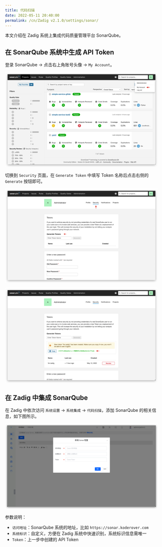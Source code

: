 ```yaml
---
title: 代码扫描
date: 2022-05-11 20:40:00
permalink: /cn/Zadig v2.1.0/settings/sonar/
---
```


本文介绍在 Zadig 系统上集成代码质量管理平台 SonarQube。

## 在 SonarQube 系统中生成 API Token

登录 SonarQube -> 点击右上角账号头像 -> `My Account`。

![sonar](../../../_images/sonar_1.png)

切换到 `Security` 页面，在 `Generate Token` 中填写 Token 名称后点击右侧的 `Generate` 按钮即可。

![sonar](../../../_images/sonar_2.png)

![sonar](../../../_images/sonar_3.png)

## 在 Zadig 中集成 SonarQube

在 Zadig 中依次访问 `系统设置` ->  `系统集成` -> `代码扫描`，添加 SonarQube 的相关信息，如下图所示。

![sonar](../../../_images/sonar_4.png)

参数说明：

- `访问地址`：SonarQube 系统的地址，比如 `https://sonar.koderover.com`
- `系统标识`：自定义，方便在 Zadig 系统中快速识别，系统标识信息需唯一
- `Token`：上一步中创建的 API Token
